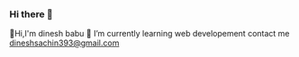 ### Hi there 👋
 🔭Hi,I'm dinesh babu
 🌱 I’m currently learning web developement
  contact me dineshsachin393@gmail.com

<!--
**R-Dineshbabu/R-Dineshbabu** is a ✨ _special_ ✨ repository because its `README.md` (this file) appears on your GitHub profile.

Here are some ideas to get you started:

- 🔭Hi,I'm dinesh babu
- 🌱 I’m currently learning web developement
- contact me dineshsachin393@gmail.com
